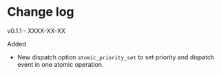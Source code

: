 # Change log

v0.1.1 - XXXX-XX-XX

Added
- New dispatch option `atomic_priority_set` to set priority and dispatch event in one atomic operation.